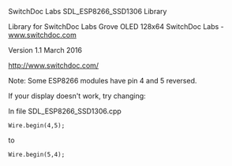 SwitchDoc Labs SDL_ESP8266_SSD1306 Library

Library for SwitchDoc Labs Grove OLED 128x64
SwitchDoc Labs - www.switchdoc.com

Version 1.1 March 2016

http://www.switchdoc.com/

Note:   Some ESP8266 modules have pin 4 and 5 reversed.

If your display doesn't work, try changing:

In file SDL_ESP8266_SSD1306.cpp

    Wire.begin(4,5);

to

    Wire.begin(5,4);




